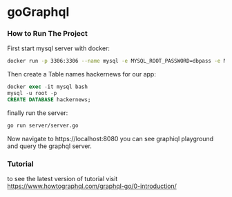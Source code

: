 # goGraphql

### How to Run The Project <a name="how-to-run-project"></a>
First start mysql server with docker:
```bash
docker run -p 3306:3306 --name mysql -e MYSQL_ROOT_PASSWORD=dbpass -e MYSQL_DATABASE=hackernews -d mysql:latest
```
Then create a Table names hackernews for our app:
```sql
docker exec -it mysql bash
mysql -u root -p
CREATE DATABASE hackernews;
```
finally run the server: 
```bash
go run server/server.go
```
Now navigate to https://localhost:8080 you can see graphiql playground and query the graphql server.


### Tutorial
to see the latest version of tutorial visit https://www.howtographql.com/graphql-go/0-introduction/

